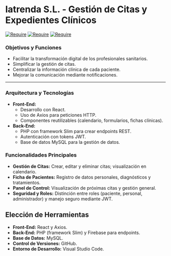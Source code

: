 # Iatrenda S.L. - Gestión de Citas y Expedientes Clínicos
 [![Require](https://img.shields.io/badge/-ReactJs-61DAFB?logo=react&logoColor=white&style=for-the-badge)](https://es.react.dev/) [![Require](https://img.shields.io/badge/PHP-777BB4?logo=php&logoColor=white&style=for-the-badge)](https://www.php.net/downloads.php) [![Require](https://img.shields.io/badge/MySQL-4479A1?style=for-the-badge&logo=mysql&logoColor=white)](https://www.mysql.com/) 

### Objetivos y Funciones
- Facilitar la transformación digital de los profesionales sanitarios.
- Simplificar la gestión de citas.
- Centralizar la información clínica de cada paciente.
- Mejorar la comunicación mediante notificaciones.
___
### Arquitectura y Tecnologías
- **Front-End:**
  - Desarrollo con React.
  - Uso de Axios para peticiones HTTP.
  - Componentes reutilizables (calendario, formularios, fichas clínicas).
- **Back-End:**
  - PHP con framework Slim para crear endpoints REST.
  - Autenticación con tokens JWT.
  - Base de datos MySQL para la gestión de datos.

### Funcionalidades Principales
- **Gestión de Citas:** Crear, editar y eliminar citas; visualización en calendario.
- **Ficha de Pacientes:** Registro de datos personales, diagnósticos y tratamientos.
- **Panel de Control:** Visualización de próximas citas y gestión general.
- **Seguridad y Roles:** Distinción entre roles (paciente, personal, administrador) y manejo seguro mediante JWT.

## Elección de Herramientas
- **Front-End:** React y Axios.
- **Back-End:** PHP (framework Slim) y Firebase para endpoints.
- **Base de Datos:** MySQL.
- **Control de Versiones:** GitHub.
- **Entorno de Desarrollo:** Visual Studio Code.



